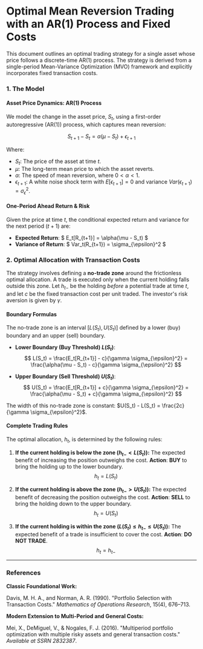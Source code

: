 
# Optimal Mean Reversion Trading with an AR(1) Process and Fixed Costs

This document outlines an optimal trading strategy for a single asset whose price follows a discrete-time AR(1) process. The strategy is derived from a single-period Mean-Variance Optimization (MVO) framework and explicitly incorporates fixed transaction costs.

### 1. The Model

#### Asset Price Dynamics: AR(1) Process

We model the change in the asset price, $S_t$, using a first-order autoregressive (AR(1)) process, which captures mean reversion:

$$ S_{t+1} - S_t = \alpha(\mu - S_t) + \epsilon_{t+1} $$

Where:
- $S_t$: The price of the asset at time $t$.
- $\mu$: The long-term mean price to which the asset reverts.
- $\alpha$: The speed of mean reversion, where $0 < \alpha < 1$.
- $\epsilon_{t+1}$: A white noise shock term with $E[\epsilon_{t+1}] = 0$ and variance $Var(\epsilon_{t+1}) = \sigma_{\epsilon}^2$.

#### One-Period Ahead Return & Risk

Given the price at time $t$, the conditional expected return and variance for the next period ($t+1$) are:

- **Expected Return**: $ E_t[R_{t+1}] = \alpha(\mu - S_t) $
- **Variance of Return**: $ Var_t(R_{t+1}) = \sigma_{\epsilon}^2 $

### 2. Optimal Allocation with Transaction Costs

The strategy involves defining a **no-trade zone** around the frictionless optimal allocation. A trade is executed only when the current holding falls outside this zone. Let $h_{t-}$ be the holding *before* a potential trade at time $t$, and let $c$ be the fixed transaction cost per unit traded. The investor's risk aversion is given by $\gamma$.

#### Boundary Formulas

The no-trade zone is an interval $[L(S_t), U(S_t)]$ defined by a lower (buy) boundary and an upper (sell) boundary.

- **Lower Boundary (Buy Threshold) $L(S_t)$**:
  $$ L(S_t) = \frac{E_t[R_{t+1}] - c}{\gamma \sigma_{\epsilon}^2} = \frac{\alpha(\mu - S_t) - c}{\gamma \sigma_{\epsilon}^2} $$

- **Upper Boundary (Sell Threshold) $U(S_t)$**:
  $$ U(S_t) = \frac{E_t[R_{t+1}] + c}{\gamma \sigma_{\epsilon}^2} = \frac{\alpha(\mu - S_t) + c}{\gamma \sigma_{\epsilon}^2} $$

The width of this no-trade zone is constant: $U(S_t) - L(S_t) = \frac{2c}{\gamma \sigma_{\epsilon}^2}$.

#### Complete Trading Rules

The optimal allocation, $h_t$, is determined by the following rules:

1.  **If the current holding is below the zone ($h_{t-} < L(S_t)$):**
    The expected benefit of increasing the position outweighs the cost.
    **Action**: **BUY** to bring the holding up to the lower boundary.
    $$ h_t = L(S_t) $$

2.  **If the current holding is above the zone ($h_{t-} > U(S_t)$):**
    The expected benefit of decreasing the position outweighs the cost.
    **Action**: **SELL** to bring the holding down to the upper boundary.
    $$ h_t = U(S_t) $$

3.  **If the current holding is within the zone ($L(S_t) \le h_{t-} \le U(S_t)$):**
    The expected benefit of a trade is insufficient to cover the cost.
    **Action**: **DO NOT TRADE**.
    $$ h_t = h_{t-} $$

---
### References

**Classic Foundational Work:**

Davis, M. H. A., and Norman, A. R. (1990). "Portfolio Selection with Transaction Costs." *Mathematics of Operations Research*, 15(4), 676–713.

**Modern Extension to Multi-Period and General Costs:**

Mei, X., DeMiguel, V., & Nogales, F. J. (2016). "Multiperiod portfolio optimization with multiple risky assets and general transaction costs." *Available at SSRN 2832387*.
